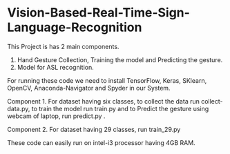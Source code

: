 # Vision-Based-Real-Time-Sign-Language-Recognition


This Project is has 2 main components.
1. Hand Gesture Collection, Training the model and Predicting the gesture.
2. Model for ASL recognition.

For running these code we need to install TensorFlow, Keras, SKlearn, OpenCV, Anaconda-Navigator and Spyder in our System.

Component 1.
For dataset having six classes, to collect the data run collect-data.py, to train the model run train.py and to Predict the gesture using webcam of laptop, run predict.py .

Component 2.
For dataset having 29 classes, run train_29.py

These code can easily run on intel-i3 processor having 4GB RAM.
